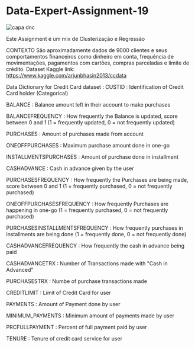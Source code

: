 # Data-Expert-Assignment-19
![capa dnc](https://user-images.githubusercontent.com/87284229/143665002-7cbe2b64-b733-41cb-bd6b-54650a79b1b5.png)

Este Assignment é um mix de Clusterização e Regressão

CONTEXTO 
 São aproximadamente dados de 9000 clientes e seus comportamentos financeiros como dinheiro em conta, frequência de movimentações, pagamentos com cartões, compras parceladas e limite de crédito. 
Dataset Kaggle link:
https://www.kaggle.com/arjunbhasin2013/ccdata


Data Dictionary for Credit Card dataset :
CUSTID :
Identification of Credit Card holder (Categorical)

BALANCE :
Balance amount left in their account to make purchases

BALANCEFREQUENCY : 
How frequently the Balance is updated, score between 0 and 1
(1 = frequently updated, 0 = not frequently updated)

PURCHASES :
Amount of purchases made from account

ONEOFFPURCHASES :
Maximum purchase amount done in one-go

INSTALLMENTSPURCHASES : 
Amount of purchase done in installment

CASHADVANCE : 
Cash in advance given by the user

PURCHASESFREQUENCY : 
How frequently the Purchases are being made, score between 0 and 1
(1 = frequently purchased, 0 = not frequently purchased)

ONEOFFPURCHASESFREQUENCY : 
How frequently Purchases are happening in one-go
(1 = frequently purchased, 0 = not frequently purchased)

PURCHASESINSTALLMENTSFREQUENCY : 
How frequently purchases in installments are being done
(1 = frequently done, 0 = not frequently done)

CASHADVANCEFREQUENCY : 
How frequently the cash in advance being paid

CASHADVANCETRX : 
Number of Transactions made with "Cash in Advanced"

PURCHASESTRX : 
Numbe of purchase transactions made

CREDITLIMIT : 
Limit of Credit Card for user

PAYMENTS : 
Amount of Payment done by user

MINIMUM_PAYMENTS : 
Minimum amount of payments made by user

PRCFULLPAYMENT : 
Percent of full payment paid by user

TENURE : 
Tenure of credit card service for user

